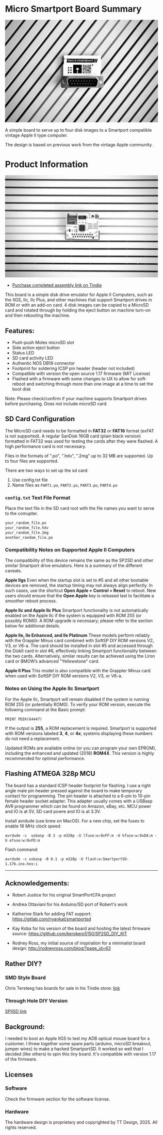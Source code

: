 # Micro Smartport Board Summary

![](/images/micro_Smartport_diag.jpeg)


A simple board to serve up to four disk images to a Smartport compatible vintage Apple II type computer. 

The design is based on previous work from the vintage Apple community.

# Product Information

![](/images/micro_smartport_component_side.jpeg)

- [Purchase completed assembly link on Tindie](https://www.tindie.com/products/ttdesign/micro-smartport-microsd-apple-ii-drive-emulator/)


This board is a simple disk drive emulator for Apple II Computers, such as the IIGS, IIc, IIc Plus, and other machines that support Smartport drives in ROM or with an add-on card. 4 disk images can be copied to a MicroSD card and rotated through by holding the eject button on machine turn-on and then rebooting the machine.

## Features:

- Push-push Molex microSD slot
- Side action eject button
- Status LED
- SD card activity LED
- Authentic NOS DB19 connector
- Footprint for soldering ICSP pin header (header not included)
- Compatible with version the open source 1.17 firmware (MIT License)
- Flashed with a firmware with some changes to UX to allow for soft-reboot and switching through more than one image at a time to set the boot disk

Note: Please check/confirm if your machine supports Smartport drives before purchasing. Does not include microSD card.

## SD Card Configuration

The MicroSD card needs to be formatted in **FAT32** or **FAT16** format (exFAT is not supported). A regular SanDisk 16GB card (plain black version) formatted in FAT32 was used for testing the cards after they were flashed. A high performance card is not necessary.

Files in the formats of ".po", ".hdv", ".2mg" up to 32 MB are supported. Up to four files are supported.

There are two ways to set up the sd card:

1. Use config.txt file
2. Name files as `PART1.po`, `PART2.po`, `PART3.po`, `PART4.po`

### `config.txt` Text File Format

Place the text file in the SD card root with the file names you want to serve to the comupter.

```
your_random_file.po
your_random_file.hdv
your_random_file.2mg
another_random_file.po
```

### Compatibility Notes on Supported Apple II Computers

The compatibility of this device remains the same as the SP2SD and other similar Smartport drive emulators. Here is a summary of the different caveats.

**Apple IIgs**
Even when the startup slot is set to #5 and all other bootable devices are removed, the startup timing may not always align perfectly. In such cases, use the shortcut **Open Apple + Control + Reset** to reboot. New users should ensure that the **Open Apple** key is released last to facilitate a smoother reboot process.

**Apple IIc and Apple IIc Plus**
Smartport functionality is not automatically enabled on the Apple IIc if the system is equipped with ROM 255 (or possibly ROM0). A ROM upgrade is necessary; please refer to the section below for additional details.

**Apple IIe, IIe Enhanced, and IIe Platinum**
These models perform reliably with the Grappler Minus card combined with SoftSP DIY ROM versions V2, V3, or V6-a. The card should be installed in slot #5 and accessed through the DiskII card in slot #6, effectively linking Smartport functionality between the two cards. Alternatively, similar results can be achieved using the Liron card or BMOW’s advanced "Yellowstone" card.

**Apple II Plus**
This model is also compatible with the Grappler Minus card when used with SoftSP DIY ROM versions V2, V3, or V6-a.

### Notes on Using the Apple IIc Smartport

For the Apple IIc, Smartport will remain disabled if the system is running ROM 255 (or potentially ROM0). To verify your ROM version, execute the following command at the Basic prompt:

```
PRINT PEEK(64447)
```

If the output is **255**, a ROM replacement is required. Smartport is supported with ROM versions labeled **3**, **4**, or **4x**; systems displaying these numbers do not need a replacement.

Updated ROMs are available online (or you can program your own EPROM), including the enhanced and  updated (2018) **ROM4X**. This version is highly recommended for optimal performance.

## Flashing ATMEGA 328p MCU

The board has a standard ICSP header footprint for flashing. I use a right angle male pin header pressed against the board to make temporary contact for programming. The pin header is attached to a 6-pin to 10-pin female header socket adapter. This adapter usually comes with a USBasp AVR programmer which can be found on Amazon, eBay, etc. MCU power and IO is at 5V, SD card powre and IO is at 3.3V.

Install avrdude (use brew on MacOS). For a new chip, set the fuses to enable 16 MHz clock speed.

```
avrdude -c  usbasp -B 3 -p m328p -U lfuse:w:0xFF:m -U hfuse:w:0xDA:m -U efuse:w:0xFD:m
```

Flash command:

```
avrdude -c usbasp -B 0.1 -p m328p -U flash:w:SmartportSD-1.17b.ino.hex:i
```


---


## Acknowledgements:

- Robert Justice for his original SmartPortCFA project

- Andrea Ottaviani for his Arduino/SD port of Robert's work

- Katherine Stark for adding FAT support: https://gitlab.com/nyankat/smartportsd

- Kay Koba for his version of the board and hosting the latest firmware source: https://github.com/kerokero5150/SP2SD_DIY_KIT

- Rodney Ross, my initial source of inspiration for a minimalist board design: http://rodneyross.com/blog/?page_id=63

## Rather DIY?

### SMD Style Board
Chris Tersteeg has boards for sale in his Tindie store: 
[link](https://www.tindie.com/products/tersteeg/smartportsd-apple-ii-pcb/)

### Through Hole DIY Version
[SPIISD link](https://github.com/kerokero5150/SP2SD_DIY_KIT/tree/main?tab=readme-ov-file)

## Background:

I needed to boot an Apple IIGS to test my ADB optical mouse board for a customer. I threw together some spare parts (arduino, microSD breakout, jumper wires) to make a hacked SmartportSD. It worked so well that I decided (like others) to spin this tiny board. It's compatible with version 1.17 of the firmware.

## Licenses

### Software

Check the firmware section for the software license.

### Hardware

The hardware design is proprietary and copyrighted by TT Design, 2025. All rights reserved.
